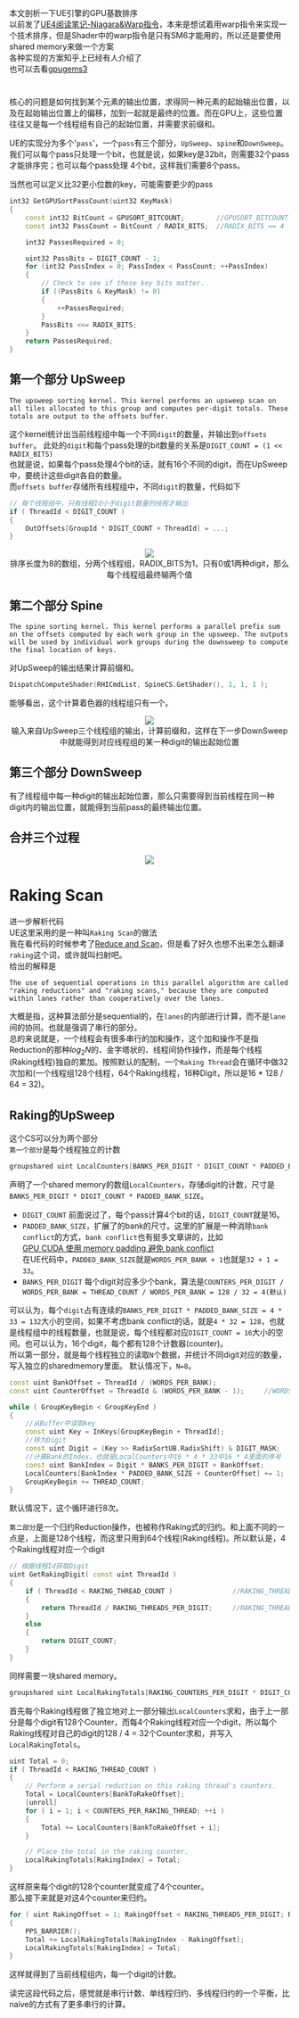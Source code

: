 本文剖析一下UE引擎的GPU基数排序  
以前发了[UE4阅读笔记-Niagara&Warp指令](https://zhuanlan.zhihu.com/p/450586745)，本来是想试着用warp指令来实现一个技术排序，但是Shader中的warp指令是只有SM6才能用的，所以还是要使用shared memory来做一个方案     
各种实现的方案知乎上已经有人介绍了  
也可以去看[gpugems3](https://developer.nvidia.com/gpugems/gpugems3/part-vi-gpu-computing/chapter-39-parallel-prefix-sum-scan-cuda)
# 
核心的问题是如何找到某个元素的输出位置，求得同一种元素的起始输出位置，以及在起始输出位置上的偏移，加到一起就是最终的位置。而在GPU上，这些位置往往又是每一个线程组有自己的起始位置，并需要求前缀和。  

UE的实现分为多个'`pass`'，一个`pass`有三个部分，`UpSweep`、`spine`和`DownSweep`。  
我们可以每个pass只处理一个bit，也就是说，如果key是32bit，则需要32个pass才能排序完；也可以每个pass处理 4个bit，这样我们需要8个pass。  

当然也可以定义比32更小位数的key，可能需要更少的pass
```cpp
int32 GetGPUSortPassCount(uint32 KeyMask)
{
	const int32 BitCount = GPUSORT_BITCOUNT;		//GPUSORT_BITCOUNT == 32
	const int32 PassCount = BitCount / RADIX_BITS;	//RADIX_BITS == 4

	int32 PassesRequired = 0;

	uint32 PassBits = DIGIT_COUNT - 1;
	for (int32 PassIndex = 0; PassIndex < PassCount; ++PassIndex)
	{
		// Check to see if these key bits matter.
		if ((PassBits & KeyMask) != 0)
		{
			++PassesRequired;
		}
		PassBits <<= RADIX_BITS;
	}
	return PassesRequired;
}
```  

## 第一个部分 UpSweep
```
The upsweep sorting kernel. This kernel performs an upsweep scan on all tiles allocated to this group and computes per-digit totals. These totals are output to the offsets buffer.
```  
这个kernel统计出当前线程组中每一个不同`digit`的数量，并输出到`offsets buffer`。
此处的`digit`和每个pass处理的bit数量的关系是`DIGIT_COUNT = (1 << RADIX_BITS)`   
也就是说，如果每个pass处理4个bit的话，就有16个不同的digit，而在UpSweep中，要统计这些digit各自的数量。   
而`offsets buffer`存储所有线程组中，不同`digit`的数量，代码如下
```cpp
// 每个线程组中，只有线程Id小于digit数量的线程才输出
if ( ThreadId < DIGIT_COUNT )
{
	OutOffsets[GroupId * DIGIT_COUNT + ThreadId] = ...;
}
```  

<div align=center><img src="../../img/RadixSort/UpSweep.png"><div>排序长度为8的数组，分两个线程组，RADIX_BITS为1，只有0或1两种digit，那么每个线程组最终输两个值</div></div>  

## 第二个部分 Spine
```
The spine sorting kernel. This kernel performs a parallel prefix sum on the offsets computed by each work group in the upsweep. The outputs will be used by individual work groups during the downsweep to compute the final location of keys.
```
对UpSweep的输出结果计算前缀和。  
```cpp
DispatchComputeShader(RHICmdList, SpineCS.GetShader(), 1, 1, 1 );
```
能够看出，这个计算着色器的线程组只有一个。  


<div align=center><img src="../../img/RadixSort/Spine.png"><div>输入来自UpSweep三个线程组的输出，计算前缀和，这样在下一步DownSweep中就能得到对应线程组的某一种digit的输出起始位置</div></div>  

## 第三个部分 DownSweep
有了线程组中每一种digit的输出起始位置，那么只需要得到当前线程在同一种digit内的输出位置，就能得到当前pass的最终输出位置。
## 合并三个过程  
<div align=center><img src="../../img/RadixSort/Sum.png"></div>  

# Raking Scan
进一步解析代码  
UE这里采用的是一种叫`Raking Scan`的做法   
我在看代码的时候参考了[Reduce and Scan](https://moderngpu.github.io/scan.html)，但是看了好久也想不出来怎么翻译`raking`这个词，或许就叫扫射吧。  
给出的解释是  
```
The use of sequential operations in this parallel algorithm are called "raking reductions" and "raking scans," because they are computed within lanes rather than cooperatively over the lanes.
```    
大概是指，这种算法部分是sequential的，在`lanes`的内部进行计算，而不是`lane`间的协同。也就是强调了串行的部分。  
总的来说就是，一个线程会有很多串行的加和操作，这个加和操作不是指Reduction的那种$log_2N$的、金字塔状的、线程间协作操作，而是每个线程(Raking线程)独自的累加。按照默认的配制，一个`Raking Thread`会在循环中做32次加和(一个线程组128个线程，64个Raking线程，16种Digit，所以是16 * 128 / 64 = 32)。     


## Raking的UpSweep
这个CS可以分为两个部分  
`第一个部分`是每个线程独立的计数  
```cpp
groupshared uint LocalCounters[BANKS_PER_DIGIT * DIGIT_COUNT * PADDED_BANK_SIZE];
```  
声明了一个shared memory的数组`LocalCounters`，存储digit的计数，尺寸是`BANKS_PER_DIGIT * DIGIT_COUNT * PADDED_BANK_SIZE`。  
* `DIGIT_COUNT` 前面说过了，每个pass计算4个bit的话，`DIGIT_COUNT`就是16。  
* `PADDED_BANK_SIZE`，扩展了的bank的尺寸。这里的扩展是一种消除`bank conflict`的方式，`bank conflict`也有挺多文章讲的，比如  
[GPU CUDA 使用 memory padding 避免 bank conflict](https://zhuanlan.zhihu.com/p/436395393)  
在UE代码中，`PADDED_BANK_SIZE`就是`WORDS_PER_BANK + 1`也就是`32 + 1 = 33`。  
* `BANKS_PER_DIGIT` 每个digit对应多少个bank，算法是`COUNTERS_PER_DIGIT / WORDS_PER_BANK = THREAD_COUNT / WORDS_PER_BANK = 128 / 32 = 4(默认)`

可以认为，每个`digit`占有连续的`BANKS_PER_DIGIT * PADDED_BANK_SIZE = 4 * 33 = 132`大小的空间，如果不考虑bank conflict的话，就是`4 * 32 = 128`，也就是线程组中的线程数量，也就是说，每个线程都对应`DIGIT_COUNT = 16`大小的空间。也可以认为，16个digit，每个都有128个计数器(counter)。  
所以第一部分，就是每个线程独立的读取`N`个数据，并统计不同digit对应的数量，写入独立的sharedmemory里面。 默认情况下，`N=8`。   
```cpp
const uint BankOffset = ThreadId / (WORDS_PER_BANK);
const uint CounterOffset = ThreadId & (WORDS_PER_BANK - 1);		//WORDS_PER_BANK = 32

while ( GroupKeyBegin < GroupKeyEnd )
{
	//从Buffer中读取key
	const uint Key = InKeys[GroupKeyBegin + ThreadId];
	//转为Digit
	const uint Digit = (Key >> RadixSortUB.RadixShift) & DIGIT_MASK;
	//计算Bank的Index，也就是LocalCounters中16 * 4 * 33中16 * 4里面的序号
	const uint BankIndex = Digit * BANKS_PER_DIGIT + BankOffset;
	LocalCounters[BankIndex * PADDED_BANK_SIZE + CounterOffset] += 1;
	GroupKeyBegin += THREAD_COUNT;
}
```

默认情况下，这个循环进行8次。

`第二部分`是一个归约Reduction操作，也被称作Raking式的归约。和上面不同的一点是，上面是128个线程，而这里只用到64个线程(Raking线程)。所以默认是，4个Raking线程对应一个digit  
```cpp
// 根据线程Id获取Digit
uint GetRakingDigit( const uint ThreadId )
{
	if ( ThreadId < RAKING_THREAD_COUNT )				//RAKING_THREAD_COUNT = 64
	{
		return ThreadId / RAKING_THREADS_PER_DIGIT;		//RAKING_THREADS_PER_DIGIT = 4
	}
	else
	{
		return DIGIT_COUNT;
	}
}
```    
同样需要一块shared memory。  
```cpp
groupshared uint LocalRakingTotals[RAKING_COUNTERS_PER_DIGIT * DIGIT_COUNT + 1];
```  
首先每个Raking线程做了独立地对上一部分输出`LocalCounters`求和，由于上一部分是每个digit有128个Counter，而每4个Raking线程对应一个digit，所以每个Raking线程对自己的digit的128 / 4 = 32个Counter求和，并写入`LocalRakingTotals`。  
```cpp
uint Total = 0;
if ( ThreadId < RAKING_THREAD_COUNT )
{
	// Perform a serial reduction on this raking thread's counters.
	Total = LocalCounters[BankToRakeOffset];
	[unroll]
	for ( i = 1; i < COUNTERS_PER_RAKING_THREAD; ++i )
	{
		Total += LocalCounters[BankToRakeOffset + i];
	}

	// Place the total in the raking counter.
	LocalRakingTotals[RakingIndex] = Total;
}
```
这样原来每个digit的128个counter就变成了4个counter。  
那么接下来就是对这4个counter来归约。  
```cpp
for ( uint RakingOffset = 1; RakingOffset < RAKING_THREADS_PER_DIGIT; RakingOffset <<= 1 )
{
	PPS_BARRIER();
	Total += LocalRakingTotals[RakingIndex - RakingOffset];
	LocalRakingTotals[RakingIndex] = Total;
}
```  
这样就得到了当前线程组内，每一个digit的计数。  

读完这段代码之后，感觉就是串行计数、单线程归约、多线程归约的一个平衡，比naive的方式有了更多串行的计算。